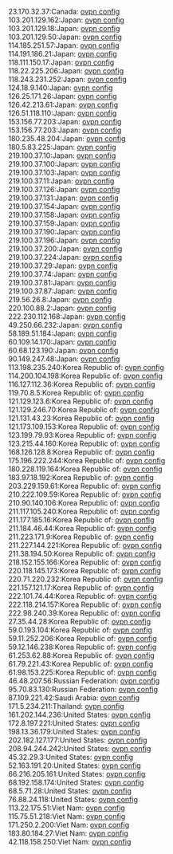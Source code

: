 23.170.32.37:Canada: [ovpn config](vpn/23_170_32_37.ovpn)  
103.201.129.162:Japan: [ovpn config](vpn/103_201_129_162.ovpn)  
103.201.129.18:Japan: [ovpn config](vpn/103_201_129_18.ovpn)  
103.201.129.50:Japan: [ovpn config](vpn/103_201_129_50.ovpn)  
114.185.251.57:Japan: [ovpn config](vpn/114_185_251_57.ovpn)  
114.191.186.21:Japan: [ovpn config](vpn/114_191_186_21.ovpn)  
118.111.150.17:Japan: [ovpn config](vpn/118_111_150_17.ovpn)  
118.22.225.206:Japan: [ovpn config](vpn/118_22_225_206.ovpn)  
118.243.231.252:Japan: [ovpn config](vpn/118_243_231_252.ovpn)  
124.18.9.140:Japan: [ovpn config](vpn/124_18_9_140.ovpn)  
126.25.171.26:Japan: [ovpn config](vpn/126_25_171_26.ovpn)  
126.42.213.61:Japan: [ovpn config](vpn/126_42_213_61.ovpn)  
126.51.118.110:Japan: [ovpn config](vpn/126_51_118_110.ovpn)  
153.156.77.203:Japan: [ovpn config](vpn/153_156_77_203.ovpn)  
153.156.77.203:Japan: [ovpn config](vpn/153_156_77_203.ovpn)  
180.235.48.204:Japan: [ovpn config](vpn/180_235_48_204.ovpn)  
180.5.83.225:Japan: [ovpn config](vpn/180_5_83_225.ovpn)  
219.100.37.10:Japan: [ovpn config](vpn/219_100_37_10.ovpn)  
219.100.37.100:Japan: [ovpn config](vpn/219_100_37_100.ovpn)  
219.100.37.103:Japan: [ovpn config](vpn/219_100_37_103.ovpn)  
219.100.37.11:Japan: [ovpn config](vpn/219_100_37_11.ovpn)  
219.100.37.126:Japan: [ovpn config](vpn/219_100_37_126.ovpn)  
219.100.37.131:Japan: [ovpn config](vpn/219_100_37_131.ovpn)  
219.100.37.154:Japan: [ovpn config](vpn/219_100_37_154.ovpn)  
219.100.37.158:Japan: [ovpn config](vpn/219_100_37_158.ovpn)  
219.100.37.159:Japan: [ovpn config](vpn/219_100_37_159.ovpn)  
219.100.37.190:Japan: [ovpn config](vpn/219_100_37_190.ovpn)  
219.100.37.196:Japan: [ovpn config](vpn/219_100_37_196.ovpn)  
219.100.37.200:Japan: [ovpn config](vpn/219_100_37_200.ovpn)  
219.100.37.224:Japan: [ovpn config](vpn/219_100_37_224.ovpn)  
219.100.37.29:Japan: [ovpn config](vpn/219_100_37_29.ovpn)  
219.100.37.74:Japan: [ovpn config](vpn/219_100_37_74.ovpn)  
219.100.37.81:Japan: [ovpn config](vpn/219_100_37_81.ovpn)  
219.100.37.87:Japan: [ovpn config](vpn/219_100_37_87.ovpn)  
219.56.26.8:Japan: [ovpn config](vpn/219_56_26_8.ovpn)  
220.100.88.2:Japan: [ovpn config](vpn/220_100_88_2.ovpn)  
222.230.112.168:Japan: [ovpn config](vpn/222_230_112_168.ovpn)  
49.250.66.232:Japan: [ovpn config](vpn/49_250_66_232.ovpn)  
58.189.51.184:Japan: [ovpn config](vpn/58_189_51_184.ovpn)  
60.109.14.170:Japan: [ovpn config](vpn/60_109_14_170.ovpn)  
60.68.123.190:Japan: [ovpn config](vpn/60_68_123_190.ovpn)  
90.149.247.48:Japan: [ovpn config](vpn/90_149_247_48.ovpn)  
113.198.235.240:Korea Republic of: [ovpn config](vpn/113_198_235_240.ovpn)  
114.200.104.198:Korea Republic of: [ovpn config](vpn/114_200_104_198.ovpn)  
116.127.112.36:Korea Republic of: [ovpn config](vpn/116_127_112_36.ovpn)  
119.70.8.5:Korea Republic of: [ovpn config](vpn/119_70_8_5.ovpn)  
121.129.123.6:Korea Republic of: [ovpn config](vpn/121_129_123_6.ovpn)  
121.129.246.70:Korea Republic of: [ovpn config](vpn/121_129_246_70.ovpn)  
121.131.43.23:Korea Republic of: [ovpn config](vpn/121_131_43_23.ovpn)  
121.173.109.153:Korea Republic of: [ovpn config](vpn/121_173_109_153.ovpn)  
123.199.79.93:Korea Republic of: [ovpn config](vpn/123_199_79_93.ovpn)  
123.215.44.160:Korea Republic of: [ovpn config](vpn/123_215_44_160.ovpn)  
168.126.128.8:Korea Republic of: [ovpn config](vpn/168_126_128_8.ovpn)  
175.196.222.244:Korea Republic of: [ovpn config](vpn/175_196_222_244.ovpn)  
180.228.119.164:Korea Republic of: [ovpn config](vpn/180_228_119_164.ovpn)  
183.97.18.192:Korea Republic of: [ovpn config](vpn/183_97_18_192.ovpn)  
203.229.159.61:Korea Republic of: [ovpn config](vpn/203_229_159_61.ovpn)  
210.222.109.59:Korea Republic of: [ovpn config](vpn/210_222_109_59.ovpn)  
210.90.140.106:Korea Republic of: [ovpn config](vpn/210_90_140_106.ovpn)  
211.117.105.240:Korea Republic of: [ovpn config](vpn/211_117_105_240.ovpn)  
211.177.185.16:Korea Republic of: [ovpn config](vpn/211_177_185_16.ovpn)  
211.184.46.44:Korea Republic of: [ovpn config](vpn/211_184_46_44.ovpn)  
211.223.171.9:Korea Republic of: [ovpn config](vpn/211_223_171_9.ovpn)  
211.227.144.221:Korea Republic of: [ovpn config](vpn/211_227_144_221.ovpn)  
211.38.194.50:Korea Republic of: [ovpn config](vpn/211_38_194_50.ovpn)  
218.152.155.166:Korea Republic of: [ovpn config](vpn/218_152_155_166.ovpn)  
220.118.145.173:Korea Republic of: [ovpn config](vpn/220_118_145_173.ovpn)  
220.71.220.232:Korea Republic of: [ovpn config](vpn/220_71_220_232.ovpn)  
221.157.121.17:Korea Republic of: [ovpn config](vpn/221_157_121_17.ovpn)  
222.101.74.44:Korea Republic of: [ovpn config](vpn/222_101_74_44.ovpn)  
222.118.214.157:Korea Republic of: [ovpn config](vpn/222_118_214_157.ovpn)  
222.98.240.39:Korea Republic of: [ovpn config](vpn/222_98_240_39.ovpn)  
27.35.44.28:Korea Republic of: [ovpn config](vpn/27_35_44_28.ovpn)  
59.0.193.104:Korea Republic of: [ovpn config](vpn/59_0_193_104.ovpn)  
59.11.252.206:Korea Republic of: [ovpn config](vpn/59_11_252_206.ovpn)  
59.12.146.238:Korea Republic of: [ovpn config](vpn/59_12_146_238.ovpn)  
61.253.62.88:Korea Republic of: [ovpn config](vpn/61_253_62_88.ovpn)  
61.79.221.43:Korea Republic of: [ovpn config](vpn/61_79_221_43.ovpn)  
61.98.153.225:Korea Republic of: [ovpn config](vpn/61_98_153_225.ovpn)  
46.48.207.56:Russian Federation: [ovpn config](vpn/46_48_207_56.ovpn)  
95.70.83.130:Russian Federation: [ovpn config](vpn/95_70_83_130.ovpn)  
87.109.221.42:Saudi Arabia: [ovpn config](vpn/87_109_221_42.ovpn)  
171.5.234.211:Thailand: [ovpn config](vpn/171_5_234_211.ovpn)  
161.202.144.236:United States: [ovpn config](vpn/161_202_144_236.ovpn)  
172.8.197.221:United States: [ovpn config](vpn/172_8_197_221.ovpn)  
198.13.36.179:United States: [ovpn config](vpn/198_13_36_179.ovpn)  
202.182.127.177:United States: [ovpn config](vpn/202_182_127_177.ovpn)  
208.94.244.242:United States: [ovpn config](vpn/208_94_244_242.ovpn)  
45.32.29.3:United States: [ovpn config](vpn/45_32_29_3.ovpn)  
52.163.191.20:United States: [ovpn config](vpn/52_163_191_20.ovpn)  
66.216.205.161:United States: [ovpn config](vpn/66_216_205_161.ovpn)  
68.192.158.174:United States: [ovpn config](vpn/68_192_158_174.ovpn)  
68.5.71.28:United States: [ovpn config](vpn/68_5_71_28.ovpn)  
76.88.24.118:United States: [ovpn config](vpn/76_88_24_118.ovpn)  
113.22.175.51:Viet Nam: [ovpn config](vpn/113_22_175_51.ovpn)  
115.75.51.218:Viet Nam: [ovpn config](vpn/115_75_51_218.ovpn)  
171.250.2.200:Viet Nam: [ovpn config](vpn/171_250_2_200.ovpn)  
183.80.184.27:Viet Nam: [ovpn config](vpn/183_80_184_27.ovpn)  
42.118.158.250:Viet Nam: [ovpn config](vpn/42_118_158_250.ovpn)  

